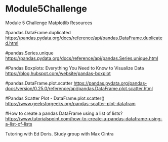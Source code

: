 # Module5Challenge
Module 5 Challenge Matplotlib Resources

#pandas.DataFrame.duplicated
https://pandas.pydata.org/docs/reference/api/pandas.DataFrame.duplicated.html

#pandas.Series.unique
https://pandas.pydata.org/docs/reference/api/pandas.Series.unique.html

#Pandas Boxplots: Everything You Need to Know to Visualize Data
https://blog.hubspot.com/website/pandas-boxplot

#pandas.DataFrame.plot.scatter
https://pandas.pydata.org/pandas-docs/version/0.25.0/reference/api/pandas.DataFrame.plot.scatter.html

#Pandas Scatter Plot - DataFrame.plot.scatter()
https://www.geeksforgeeks.org/pandas-scatter-plot-datafram

#How to create a pandas DataFrame using a list of lists?
https://www.tutorialspoint.com/how-to-create-a-pandas-dataframe-using-a-list-of-lists

Tutoring with Ed Doris. Study group with Max Cintra
